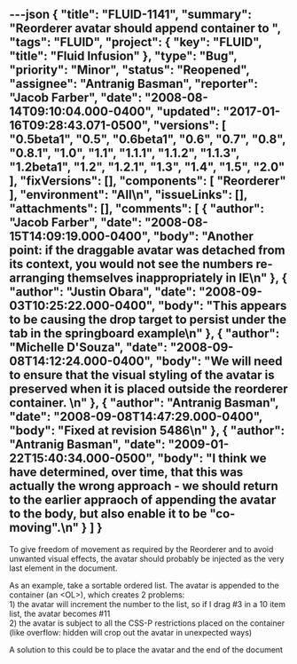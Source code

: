 ---json
{
  "title": "FLUID-1141",
  "summary": "Reorderer avatar should append container to <body>",
  "tags": "FLUID",
  "project": {
    "key": "FLUID",
    "title": "Fluid Infusion"
  },
  "type": "Bug",
  "priority": "Minor",
  "status": "Reopened",
  "assignee": "Antranig Basman",
  "reporter": "Jacob Farber",
  "date": "2008-08-14T09:10:04.000-0400",
  "updated": "2017-01-16T09:28:43.071-0500",
  "versions": [
    "0.5beta1",
    "0.5",
    "0.6beta1",
    "0.6",
    "0.7",
    "0.8",
    "0.8.1",
    "1.0",
    "1.1",
    "1.1.1",
    "1.1.2",
    "1.1.3",
    "1.2beta1",
    "1.2",
    "1.2.1",
    "1.3",
    "1.4",
    "1.5",
    "2.0"
  ],
  "fixVersions": [],
  "components": [
    "Reorderer"
  ],
  "environment": "All\n",
  "issueLinks": [],
  "attachments": [],
  "comments": [
    {
      "author": "Jacob Farber",
      "date": "2008-08-15T14:09:19.000-0400",
      "body": "Another point: if the draggable avatar was detached from its context, you would not see the numbers re-arranging themselves inappropriately in IE\n"
    },
    {
      "author": "Justin Obara",
      "date": "2008-09-03T10:25:22.000-0400",
      "body": "This appears to be causing the drop target to persist under the tab in the springboard example\n"
    },
    {
      "author": "Michelle D'Souza",
      "date": "2008-09-08T14:12:24.000-0400",
      "body": "We will need to ensure that the visual styling of the avatar is preserved when it is placed outside the reorderer container.&#x20;\n"
    },
    {
      "author": "Antranig Basman",
      "date": "2008-09-08T14:47:29.000-0400",
      "body": "Fixed at revision 5486\n"
    },
    {
      "author": "Antranig Basman",
      "date": "2009-01-22T15:40:34.000-0500",
      "body": "I think we have determined, over time, that this was actually the wrong approach - we should return to the earlier appraoch of appending the avatar to the body, but also enable it to be \"co-moving\".\n"
    }
  ]
}
---
To give freedom of movement as required by the Reorderer and to avoid unwanted visual effects, the avatar should probably be injected as the very last element in the document.&#x20;

As an example, take a sortable ordered list. The avatar is appended to the container (an \<OL>), which creates 2 problems:\
1\) the avatar will increment the number to the list, so if I drag #3 in a 10 item list, the avatar becomes #11\
2\) the avatar is subject to all the CSS-P restrictions placed on the container (like overflow: hidden will crop out the avatar in unexpected ways)

A solution to this could be to place the avatar and the end of the document

        
